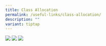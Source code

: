 ```yaml
---
title: Class Allocation
permalink: /useful-links/class-allocation/
description: ""
variant: tiptap
---
```

![](/images/2023%20sem%202%20class%20names.jpg)
![](/images/2023%20sem%202%20class%20allocation%20blk%20e%20&%20f.jpg)
![](/images/2023%20sem%202%20class%20allocation%20blk%20d.jpg)